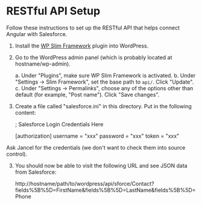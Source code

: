 RESTful API Setup
=================

Follow these instructions to set up the RESTful API that helps connect Angular with Salesforce.

1. Install the [WP Slim Framework](https://github.com/Botnary/wp-slim-framework) plugin into WordPress.

2. Go to the WordPress admin panel (which is probably located at hostname/wp-admin).

	a. Under "Plugins", make sure WP Slim Framework is activated.
	b. Under "Settings -> Slim Framework", set the base path to `api/`.  Click "Update".
	c. Under "Settings -> Permalinks", choose any of the options other than default (for example, "Post name").  Click "Save changes".

3. Create a file called "salesforce.ini" in this directory.  Put in the following content:

	; Salesforce Login Credentials Here

	[authorization]
	username = "xxx"
	password = "xxx"
	token = "xxx"

Ask Jancel for the credentials (we don't want to check them into source control).

3. You should now be able to visit the following URL and see JSON data from Salesforce:

	http://hostname/path/to/wordpress/api/sforce/Contact?fields%5B%5D=FirstName&fields%5B%5D=LastName&fields%5B%5D=Phone
